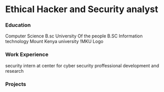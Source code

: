 # Ethical Hacker and Security analyst

### Education 
Computer Science  B.sc       University Of the people
B.SC Information technology  Mount Kenya university !MKU Logo

### Work Experience
security intern at center for cyber security proffessional development and research

### Projects

